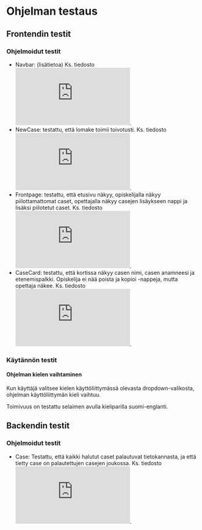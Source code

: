 # Ohjelman testaus

## Frontendin testit

### Ohjelmoidut testit

- Navbar: (lisätietoa) Ks. tiedosto ![Navbar.test.js](https://github.com/taudinpurkauspeli/taudinpurkauspeli2021/blob/teacherListTest/taudinpurkauspeli/frontend/src/tests/Navbar.test.js).
- NewCase: testattu, että lomake toimii toivotusti. Ks. tiedosto ![NewCase.test.js](https://github.com/taudinpurkauspeli/taudinpurkauspeli2021/blob/teacherListTest/taudinpurkauspeli/frontend/src/tests/NewCase.test.js).
- Frontpage: testattu, että etusivu näkyy, opiskelijalla näkyy piilottamattomat caset, opettajalla näkyy casejen lisäykseen nappi ja lisäksi piilotetut caset. Ks. tiedosto ![Frontpage.test.js](https://github.com/taudinpurkauspeli/taudinpurkauspeli2021/blob/teacherListTest/taudinpurkauspeli/frontend/src/tests/Frontpage.test.js).
- CaseCard: testattu, että kortissa näkyy casen nimi, casen anamneesi ja etenemispalkki. Opiskelija ei nää poista ja kopioi -nappeja, mutta opettaja näkee. Ks. tiedosto ![CaseCard.test.js](https://github.com/taudinpurkauspeli/taudinpurkauspeli2021/blob/teacherListTest/taudinpurkauspeli/frontend/src/tests/CaseCard.test.js).


### Käytännön testit

#### Ohjelman kielen vaihtaminen

Kun käyttäjä valitsee kielen käyttöliittymässä olevasta dropdown-valikosta, ohjelman käyttöliittymän kieli vaihtuu.

Toimivuus on testattu selaimen avulla kieliparilla suomi-englanti.



## Backendin testit

### Ohjelmoidut testit

- Case: Testattu, että kaikki halutut caset palautuvat tietokannasta, ja että tietty case on palautettujen casejen joukossa. Ks. tiedosto ![case_api.test.js](https://github.com/taudinpurkauspeli/taudinpurkauspeli2021/blob/teacherListTest/taudinpurkauspeli/backend/tests/case_api.test.js).
